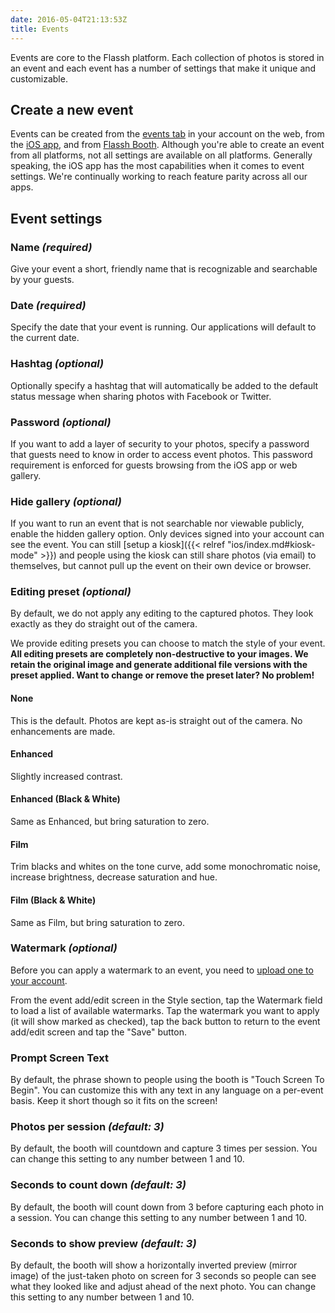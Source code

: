 ```yaml
---
date: 2016-05-04T21:13:53Z
title: Events
---
```


Events are core to the Flassh platform. Each collection of photos is stored in an event and each event has a number of settings that make it unique and customizable.

## Create a new event

Events can be created from the [events tab](https://www.flassh.co/account/events) in your account on the web, from the [iOS app](/ios), and from [Flassh Booth](/booth). Although you're able to create an event from all platforms, not all settings are available on all platforms. Generally speaking, the iOS app has the most capabilities when it comes to event settings. We're continually working to reach feature parity across all our apps.

## Event settings

### Name _(required)_

Give your event a short, friendly name that is recognizable and searchable by your guests.

### Date _(required)_

Specify the date that your event is running. Our applications will default to the current date.

### Hashtag _(optional)_

Optionally specify a hashtag that will automatically be added to the default status message when sharing photos with Facebook or Twitter.

### Password _(optional)_

If you want to add a layer of security to your photos, specify a password that guests need to know in order to access event photos. This password requirement is enforced for guests browsing from the iOS app or web gallery.

### Hide gallery _(optional)_

If you want to run an event that is not searchable nor viewable publicly, enable the hidden gallery option. Only devices signed into your account can see the event. You can still [setup a kiosk]({{< relref "ios/index.md#kiosk-mode" >}}) and people using the kiosk can still share photos (via email) to themselves, but cannot pull up the event on their own device or browser.

### Editing preset _(optional)_

By default, we do not apply any editing to the captured photos. They look exactly as they do straight out of the camera.

We provide editing presets you can choose to match the style of your event. **All editing presets are completely non-destructive to your images. We retain the original image and generate additional file versions with the preset applied. Want to change or remove the preset later? No problem!**

#### None

This is the default. Photos are kept as-is straight out of the camera. No enhancements are made.

#### Enhanced

Slightly increased contrast.

#### Enhanced (Black & White)

Same as Enhanced, but bring saturation to zero.

#### Film

Trim blacks and whites on the tone curve, add some monochromatic noise, increase brightness, decrease saturation and hue.

#### Film (Black & White)

Same as Film, but bring saturation to zero.

### Watermark _(optional)_

Before you can apply a watermark to an event, you need to [upload one to your account](https://www.flassh.co/account/watermarks).

From the event add/edit screen in the Style section, tap the Watermark field to load a list of available watermarks. Tap the watermark you want to apply (it will show marked as checked), tap the back button to return to the event add/edit screen and tap the "Save" button.

### Prompt Screen Text

By default, the phrase shown to people using the booth is "Touch Screen To Begin". You can customize this with any text in any language on a per-event basis. Keep it short though so it fits on the screen!

### Photos per session _(default: 3)_

By default, the booth will countdown and capture 3 times per session. You can change this setting to any number between 1 and 10.

### Seconds to count down _(default: 3)_

By default, the booth will count down from 3 before capturing each photo in a session. You can change this setting to any number between 1 and 10.

### Seconds to show preview _(default: 3)_

By default, the booth will show a horizontally inverted preview (mirror image) of the just-taken photo on screen for 3 seconds so people can see what they looked like and adjust ahead of the next photo. You can change this setting to any number between 1 and 10.
